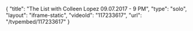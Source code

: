 {
    "title": "The List with Colleen Lopez 09.07.2017 - 9 PM",
    "type": "solo",
    "layout": "iframe-static",
    "videoId": "117233617",
    "url": "\/tvpembed\/117233617"
}